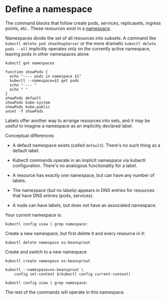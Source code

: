 # Define a namespace

[namespace]: https://kubernetes.io/docs/concepts/overview/working-with-objects/namespaces

The command blocks that follow create pods, services,
replicasets, ingress points, etc..  These resources
exist in a [namespace].

Namespaces divide the set of all resources into
subsets.  A command like `kubectl delete pod
shoeShopServer` or the more dramatic `kubectl delete
pods --all` implicitly operates only on the currently
active namespace, leaving pods in other namespaces
alone.

<!-- @getNamespaces -->
```
kubectl get namespaces
```

<!-- @getPodsInDifferentNamespaces -->
```
function showPods {
  echo "---- pods in namespace $1"
  kubectl --namespace=$1 get pods
  echo "---- "
  echo " "
}
showPods default
showPods kube-system
showPods kube-public
unset -f showPods
```

Labels offer another way to arrange resources into
sets, and it may be useful to imagine a namespace as an
implicitly declared label.

Conceptual differences:

* A default namespace exists (called
  `default`). There's no such thing as a default label.

* Kubectl commands operate in an implicit namespace via
  kubectl configuration.  There's no analogous
  functionality for a label.

* A resource has exactly one namespace, but can have
  any number of labels.

* The namespace (but no labels) appears in DNS entries
  for resources that have DNS entries (pods, services).

* A node can have labels, but does not have an
  associated namespace.


Your current namespace is:
<!-- @viewNamespace -->
```
kubectl config view | grep namespace:
```

Create a new namespace, but first delete it and every resource
in it:

<!-- @deleteNamespace -->
```
kubectl delete namespace ns-beansprout
```

Create and switch to a new namespace
<!-- @createNamespace -->
```
kubectl create namespace ns-beansprout
```

<!-- @changeDefaultNamespace -->
```
kubectl --namespace=ns-beansprout \
    config set-context $(kubectl config current-context)
```

<!-- @viewNamespace -->
```
kubectl config view | grep namespace:
```

The rest of the commands will operate in this namespace.
